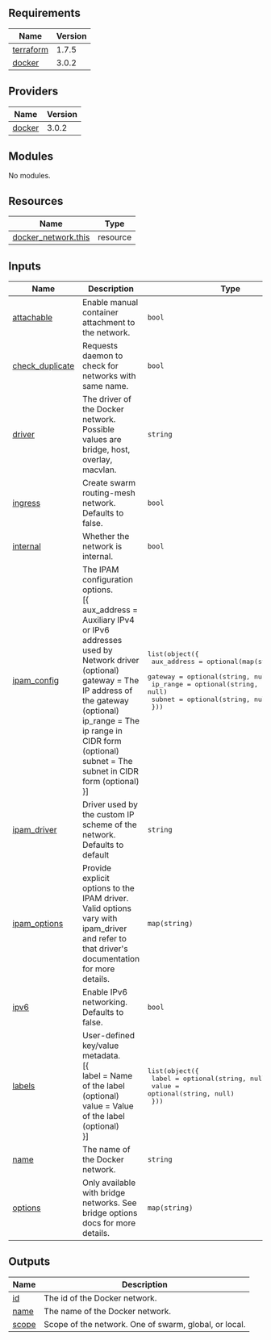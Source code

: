 <!-- BEGIN_TF_DOCS -->
## Requirements

| Name | Version |
|------|---------|
| <a name="requirement_terraform"></a> [terraform](#requirement\_terraform) | 1.7.5 |
| <a name="requirement_docker"></a> [docker](#requirement\_docker) | 3.0.2 |

## Providers

| Name | Version |
|------|---------|
| <a name="provider_docker"></a> [docker](#provider\_docker) | 3.0.2 |

## Modules

No modules.

## Resources

| Name | Type |
|------|------|
| [docker_network.this](https://registry.terraform.io/providers/kreuzwerker/docker/3.0.2/docs/resources/network) | resource |

## Inputs

| Name | Description | Type | Default | Required |
|------|-------------|------|---------|:--------:|
| <a name="input_attachable"></a> [attachable](#input\_attachable) | Enable manual container attachment to the network. | `bool` | `null` | no |
| <a name="input_check_duplicate"></a> [check\_duplicate](#input\_check\_duplicate) | Requests daemon to check for networks with same name. | `bool` | `null` | no |
| <a name="input_driver"></a> [driver](#input\_driver) | The driver of the Docker network. Possible values are bridge, host, overlay, macvlan. | `string` | `"bridge"` | no |
| <a name="input_ingress"></a> [ingress](#input\_ingress) | Create swarm routing-mesh network. Defaults to false. | `bool` | `null` | no |
| <a name="input_internal"></a> [internal](#input\_internal) | Whether the network is internal. | `bool` | `null` | no |
| <a name="input_ipam_config"></a> [ipam\_config](#input\_ipam\_config) | The IPAM configuration options.<br>[{<br>  aux\_address = Auxiliary IPv4 or IPv6 addresses used by Network driver (optional)<br>  gateway     = The IP address of the gateway (optional)<br>  ip\_range    = The ip range in CIDR form (optional)<br>  subnet      = The subnet in CIDR form (optional)<br>}] | <pre>list(object({<br>    aux_address = optional(map(string), null)<br>    gateway     = optional(string, null)<br>    ip_range    = optional(string, null)<br>    subnet      = optional(string, null)<br>  }))</pre> | `null` | no |
| <a name="input_ipam_driver"></a> [ipam\_driver](#input\_ipam\_driver) | Driver used by the custom IP scheme of the network. Defaults to default | `string` | `null` | no |
| <a name="input_ipam_options"></a> [ipam\_options](#input\_ipam\_options) | Provide explicit options to the IPAM driver. Valid options vary with ipam\_driver and refer to that driver's documentation for more details. | `map(string)` | `null` | no |
| <a name="input_ipv6"></a> [ipv6](#input\_ipv6) | Enable IPv6 networking. Defaults to false. | `bool` | `false` | no |
| <a name="input_labels"></a> [labels](#input\_labels) | User-defined key/value metadata.<br>[{<br>    label = Name of the label (optional)<br>    value = Value of the label (optional)<br>}] | <pre>list(object({<br>    label = optional(string, null)<br>    value = optional(string, null)<br>  }))</pre> | `null` | no |
| <a name="input_name"></a> [name](#input\_name) | The name of the Docker network. | `string` | n/a | yes |
| <a name="input_options"></a> [options](#input\_options) | Only available with bridge networks. See bridge options docs for more details. | `map(string)` | `null` | no |

## Outputs

| Name | Description |
|------|-------------|
| <a name="output_id"></a> [id](#output\_id) | The id of the Docker network. |
| <a name="output_name"></a> [name](#output\_name) | The name of the Docker network. |
| <a name="output_scope"></a> [scope](#output\_scope) | Scope of the network. One of swarm, global, or local. |
<!-- END_TF_DOCS -->